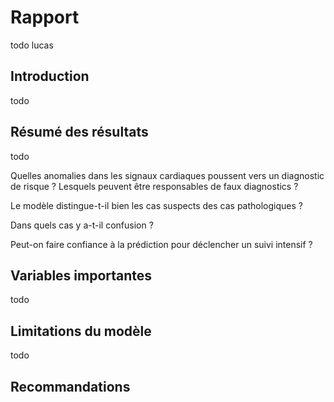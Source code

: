 # Rapport

todo lucas

## Introduction

todo

## Résumé des résultats
todo

Quelles anomalies dans les signaux cardiaques poussent vers un
diagnostic de risque ? Lesquels peuvent être responsables de faux
diagnostics ?

Le modèle distingue-t-il bien les cas suspects des cas pathologiques ?

Dans quels cas y a-t-il confusion ?

Peut-on faire confiance à la prédiction pour déclencher un suivi intensif ?

## Variables importantes
todo

## Limitations du modèle
todo

## Recommandations